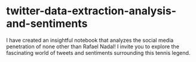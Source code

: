 # twitter-data-extraction-analysis-and-sentiments
I have created an insightful notebook that analyzes the social media penetration of none other than Rafael Nadal! I invite you to explore the fascinating world of tweets and sentiments surrounding this tennis legend. 
